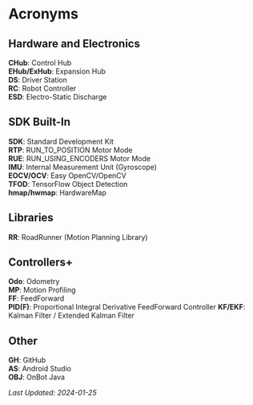 # Acronyms

## Hardware and Electronics
**CHub**: Control Hub<br>
**EHub/ExHub**: Expansion Hub<br>
**DS**: Driver Station<br>
**RC**: Robot Controller<br>
**ESD**: Electro-Static Discharge

## SDK Built-In
**SDK**: Standard Development Kit<br>
**RTP**: RUN_TO_POSITION Motor Mode<br>
**RUE**: RUN_USING_ENCODERS Motor Mode<br>
**IMU**: Internal Measurement Unit (Gyroscope)<br>
**EOCV/OCV**: Easy OpenCV/OpenCV<br>
**TFOD**: TensorFlow Object Detection<br>
**hmap/hwmap**: HardwareMap

## Libraries
**RR**: RoadRunner (Motion Planning Library)

## Controllers+
**Odo**: Odometry<br>
**MP**: Motion Profiling<br>
**FF**: FeedForward<br>
**PID(F)**: Proportional Integral Derivative FeedForward Controller
**KF/EKF**: Kalman Filter / Extended Kalman Filter

## Other
**GH**: GitHub<br>
**AS**: Android Studio<br>
**OBJ**: OnBot Java

*Last Updated: 2024-01-25*